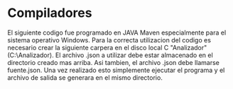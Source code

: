 # Compiladores
El siguiente codigo fue programado en JAVA Maven especialmente para el sistema operativo Windows.
Para la correcta utilizacion del codigo es necesario crear la siguiente carpera en el disco local C "Analizador" (C:\Analizador).
El archivo .json a utilizar debe estar almacenado en el directorio creado mas arriba. Asi tambien, el archivo .json debe llamarse fuente.json.
Una vez realizado esto simplemente ejecutar el programa y el archivo de salida se generara en el mismo directorio.
